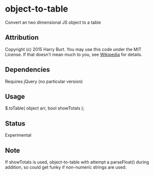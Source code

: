 # object-to-table
Convert an two dimensional JS object to a table

## Attribution
Copyright (c) 2015 Harry Burt. You may use this code under the MIT License. If that doesn't mean much to you, see [Wikipedia](http://en.wikipedia.org/wiki/MIT_License) for details.

## Dependencies
Requires jQuery (no particular version)

## Usage
$.toTable( object arr, bool showTotals );

## Status
Experimental

## Note
If showTotals is used, object-to-table with attempt a parseFloat() during addition, so could get funky if non-numeric
strings are used.